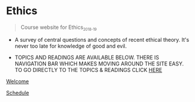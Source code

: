<!-- ![logo](_media/tree-knowledge-icon.png) -->

# Ethics

> Course website for Ethics<sub><small>2018-19</small></sub>


- A survey of central questions and concepts of recent ethical theory. It's never too late for knowledge of good and evil.

- TOPICS AND READINGS ARE AVAILABLE BELOW. THERE IS NAVIGATION BAR WHICH MAKES MOVING AROUND THE SITE EASY. TO GO DIRECTLY TO THE TOPICS & READINGS CLICK [HERE](https://digitalphi.github.io/Ethics/#/schedule)


[Welcome](https://digitalphi.github.io/Ethics/#/README)

[Schedule](https://digitalphi.github.io/Ethics/#/schedule)